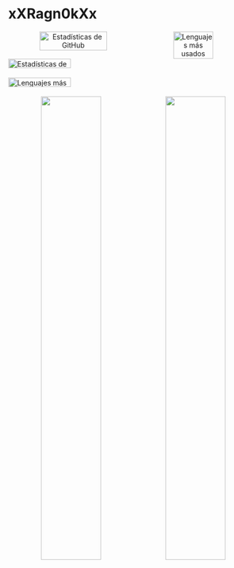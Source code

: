 # xXRagn0kXx

<div align="center">
  <div style="display: flex;">
    <img width=52% src="https://github-readme-stats.vercel.app/api?username=xXRagn0kXx&show_icons=true&theme=dark" alt="Estadísticas de GitHub" style="margin-right: 10px;">
    <img width=40% src="https://github-readme-stats.vercel.app/api/top-langs/?username=xXRagn0kXx&layout=compact&theme=dark" alt="Lenguajes más usados">
  </div>
</div>


<div style="display: flex;">
  <div style="flex: 1;">
    <img src="https://github-readme-stats.vercel.app/api?username=xXRagn0kXx&show_icons=true&theme=dark" alt="Estadísticas de GitHub" style="width: 50%;">
    <img src="https://github-readme-stats.vercel.app/api/top-langs/?username=xXRagn0kXx&layout=compact&theme=dark" alt="Lenguajes más usados" style="width: 50%;">
  </div>
</div>



<div align="center">
  <img width=49% src="https://github-readme-stats.vercel.app/api?username=xXRagn0kXx&theme=dark&show_icons=true&hide_border=true&count_private=true"/>
  <img width=49% src="https://github-readme-stats.vercel.app/api/top-langs/?username=xXRagn0kXx&layout=compact&theme=dark&show_icons=true&hide_border=true" />
</div>
